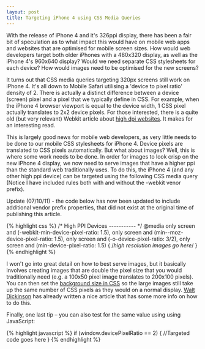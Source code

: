 ```yaml
---
layout: post
title: Targeting iPhone 4 using CSS Media Queries
---
```


With the release of iPhone 4 and it's 326ppi display, there has been a fair bit of speculation as to what impact this would have on mobile web apps and websites that are optimised for mobile screen sizes. How would web developers target both older iPhones with a 480x320 display, as well as the iPhone 4's 960x640 display? Would we need separate CSS stylesheets for each device? How would images need to be optimised for the new screens?

It turns out that CSS media queries targeting 320px screens still work on iPhone 4. It's all down to Mobile Safari utilising a 'device to pixel ratio' density of 2. There is actually a distinct difference between a device (screen) pixel and a pixel that we typically define in CSS. For example, when the iPhone 4 browser viewport is equal to the device width, 1 CSS pixel actually translates to 2x2 device pixels. For those interested, there is a quite old (but very relevant) Webkit article about [high dpi websites](http://webkit.org/blog/55/high-dpi-web-sites/). It makes for an interesting read.

This is largely good news for mobile web developers, as very little needs to be done to our mobile CSS stylesheets for iPhone 4. Device pixels are translated to CSS pixels automatically. But what about images? Well, this is where some work needs to be done. In order for images to look crisp on the new iPhone 4 display, we now need to serve images that have a higher ppi than the standard web traditionally uses. To do this, the iPhone 4 (and any other high ppi device) can be targeted using the following CSS media query (Notice I have included rules both with and without the -webkit venor prefix).

Update (07/10/11) - the code below has now been updated to include additional vendor prefix properties, that did not exist at the original time of publishing this article.

{% highlight css %}
/* High PPI Devices ----------- */
@media only screen and (-webkit-min-device-pixel-ratio: 1.5),
only screen and (min--moz-device-pixel-ratio: 1.5),
only screen and (-o-device-pixel-ratio: 3/2), 
only screen and (min-device-pixel-ratio: 1.5) {
	/*high resolution images go here*/
}
{% endhighlight %}

I won't go into great detail on how to best serve images, but it basically involves creating images that are double the pixel size that you would traditionally need (e.g. a 100x50 pixel image translates to 200x100 pixels). You can then set the [background size in CSS](http://www.w3.org/TR/2002/WD-css3-background-20020802/#background-size) so the large images still take up the same number of CSS pixels as they would on a normal display. [Walt Dickinson](http://blog.iwalt.com/2010/06/targeting-the-iphone-4-retina-display-with-css3-media-queries.html) has already written a nice article that has some more info on how to do this.

Finally, one last tip – you can also test for the same value using using JavaScript:

{% highlight javascript %}
if (window.devicePixelRatio == 2) {
	//Targeted code goes here
}
{% endhighlight %}